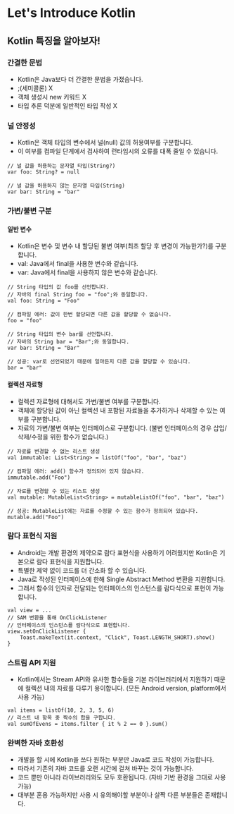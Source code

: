 # Let's Introduce Kotlin
## Kotlin 특징을 알아보자!

### 간결한 문법

* Kotlin은 Java보다 더 간결한 문법을 가졌습니다.
* ;(세미콜론) X
* 객체 생성시 new 키워드 X
* 타입 추론 덕분에 일반적인 타입 작성 X
### 널 안정성
* Kotlin은 객체 타입의 변수에서 널(null) 값의 허용여부를 구분합니다.
* 이 여부를 컴파일 단계에서 검사하여 런타임시의 오류를 대폭 줄일 수 있습니다.

```
// 널 값을 허용하는 문자열 타입(String?)
var foo: String? = null

// 널 값을 허용하지 않는 문자열 타입(String)
var bar: String = "bar"
``` 

### 가변/불변 구분
#### 일반 변수
* Kotlin은 변수 및 변수 내 할당된 불변 여부(최초 할당 후 변경이 가능한가?)를 구분합니다.
* val: Java에서 final을 사용한 변수와 같습니다.
* var: Java에서 final을 사용하지 않은 변수와 같습니다.
```
// String 타입의 값 foo를 선언합니다.
// 자바의 final String foo = "foo";와 동일합니다.
val foo: String = "Foo"

// 컴파일 에러: 값이 한번 할당되면 다른 값을 할당할 수 없습니다.
foo = "foo"

// String 타입의 변수 bar를 선언합니다.
// 자바의 String bar = "Bar";와 동일합니다.
var bar: String = "Bar"

// 성공: var로 선언되었기 때문에 얼마든지 다른 값을 할당할 수 있습니다.
bar = "bar"
```
#### 컬렉션 자료형
* 컬렉션 자료형에 대해서도 가변/불변 여부를 구분합니다.
* 객체에 할당된 값이 아닌 컬렉션 내 포함된 자료들을 추가하거나 삭제할 수 있는 여부를 구분합니다.
* 자료의 가변/불변 여부는 인터페이스로 구분합니다. (불변 인터페이스의 경우 삽입/삭제/수정을 위한 함수가 없습니다.)
```
// 자료를 변경할 수 없는 리스트 생성
val immutable: List<String> = listOf("foo", "bar", "baz")

// 컴파일 에러: add() 함수가 정의되어 있지 않습니다.
immutable.add("Foo")

// 자료를 변경할 수 있는 리스트 생성
val mutable: MutableList<String> = mutableListOf("foo", "bar", "baz")

// 성공: MutableList에는 자료를 수정할 수 있는 함수가 정의되어 있습니다.
mutable.add("Foo")
```

### 람다 표현식 지원
* Android는 개발 환경의 제약으로 람다 표현식을 사용하기 어려웠지만 Kotlin은 기본으로 람다 표현식을 지원합니다.
* 특별한 제약 없이 코드를 더 간소화 할 수 있습니다.
* Java로 작성된 인터페이스에 한해 Single Abstract Method 변환을 지원합니다.
* 그래서 함수의 인자로 전달되는 인터페이스의 인스턴스를 람다식으로 표현이 가능합니다.
```
val view = ...
// SAM 변환을 통해 OnClickListener
// 인터페이스의 인스턴스를 람다식으로 표현합니다.
view.setOnClickListener {
    Toast.makeText(it.context, "Click", Toast.LENGTH_SHORT).show()
}
```

### 스트림 API 지원
* Kotlin에서는 Stream API와 유사한 함수들을 기본 라이브러리에서 지원하기 때문에 컬렉션 내의 자료를 다루기 용이합니다.
(모든 Android version, platform에서 사용 가능)
```
val items = listOf(10, 2, 3, 5, 6)
// 리스트 내 항목 중 짝수의 합을 구합니다.
val sumOfEvens = items.filter { it % 2 == 0 }.sum()
```

### 완벽한 자바 호환성
* 개발을 할 시에 Kotlin을 쓰다 원하는 부분만 Java로 코드 작성이 가능합니다.
* 따라서 기존의 자바 코드를 오랜 시간에 걸쳐 바꾸는 것이 가능합니다.
* 코드 뿐만 아니라 라이브러리와도 모두 호환됩니다. (자바 기반 환경을 그대로 사용가능)
* 대부분 혼용 가능하지만 사용 시 유의해야할 부분이나 살짝 다른 부분들은 존재합니다.
